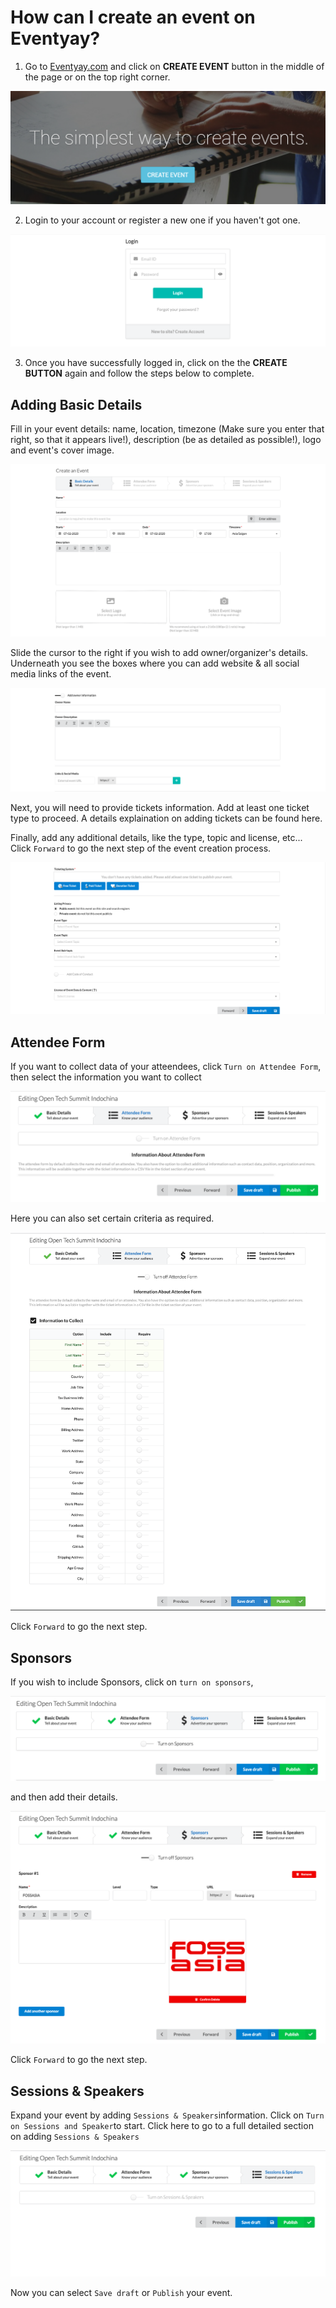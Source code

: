 # How can I create an event on Eventyay?

1. Go to [Eventyay.com](https://eventyay.com) and click on **CREATE EVENT** button in the middle of the page or on the top right corner. 

![Create Event button](/images/create-event-button.PNG)

2. Login to your account or register a new one if you haven't got one. 

![Logging and Registering](/images/login_box_new.png)

3. Once you have successfully logged in, click on the the **CREATE BUTTON** again and follow the steps below to complete.

## Adding Basic Details 

Fill in your event details: name, location, timezone (Make sure you enter that right, so that it appears live!), 
description (be as detailed as possible!), logo and event's cover image.

![Create Event Form](/images/how-to-create-an-event-basic-details1.png)

Slide the cursor to the right if you wish to add owner/organizer's details. Underneath you see the boxes where you can add website & all 
social media links of the event. 

![Create Event Form 2](/images/how-to-create-an-event-basic-details2.png)

Next, you will need to provide tickets information. Add at least one ticket type to proceed. A details explaination on adding tickets 
can be found here.

Finally, add any additional details, like the type, topic and license, etc... Click `Forward` to go the next step of the event
creation process.

![Organizer Details](/images/how-to-create-an-event-basic-details3.png)

## Attendee Form 

If you want to collect data of your atteendees, click `Turn on Attendee Form`, then select the information you want to collect

![Attendee Form1](/images/create-an-event-attendee-form1.png)

Here you can also set certain criteria as required. 

![Attendee Form2](/images/create-an-event-attendee-form2_edited.png)

Click `Forward` to go the next step.

## Sponsors

If you wish to include Sponsors, click on `turn on sponsors`,

![Sponsors](/images/create-an-event-sponsor1.png)

and then add their details.

![Sponsors](/images/create-an-event-sponsor2.png)

Click `Forward` to go the next step.

## Sessions & Speakers 

Expand your event by adding `Sessions & Speakers`information. Click on `Turn on Sessions and Speaker`to start. Click here to go to a 
full detailed section on adding `Sessions & Speakers`

![Sessions and Speakers](/images/create-an-event-sessions-speakers1.png)

Now you can select `Save draft` or `Publish` your event.

